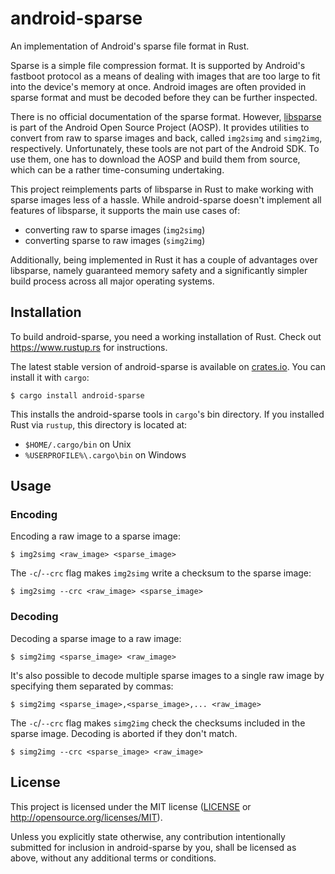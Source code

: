 # android-sparse

An implementation of Android's sparse file format in Rust.

Sparse is a simple file compression format. It is supported by Android's
fastboot protocol as a means of dealing with images that are too large to fit
into the device's memory at once. Android images are often provided in sparse
format and must be decoded before they can be further inspected.

There is no official documentation of the sparse format. However,
[libsparse](https://android.googlesource.com/platform/system/core/+/master/libsparse/)
is part of the Android Open Source Project (AOSP). It provides utilities to
convert from raw to sparse images and back, called `img2simg` and `simg2img`,
respectively. Unfortunately, these tools are not part of the Android SDK. To
use them, one has to download the AOSP and build them from source, which can
be a rather time-consuming undertaking.

This project reimplements parts of libsparse in Rust to make working with
sparse images less of a hassle. While android-sparse doesn't implement all
features of libsparse, it supports the main use cases of:

* converting raw to sparse images (`img2simg`)
* converting sparse to raw images (`simg2img`)

Additionally, being implemented in Rust it has a couple of advantages over
libsparse, namely guaranteed memory safety and a significantly simpler build
process across all major operating systems.

## Installation

To build android-sparse, you need a working installation of Rust. Check out
https://www.rustup.rs for instructions.

The latest stable version of android-sparse is available on
[crates.io](https://crates.io/crates/android-sparse). You can install it with
`cargo`:

    $ cargo install android-sparse

This installs the android-sparse tools in `cargo`'s bin directory. If you
installed Rust via `rustup`, this directory is located at:

* `$HOME/.cargo/bin` on Unix
* `%USERPROFILE%\.cargo\bin` on Windows

## Usage

### Encoding

Encoding a raw image to a sparse image:

    $ img2simg <raw_image> <sparse_image>

The `-c`/`--crc` flag makes `img2simg` write a checksum to the sparse image:

    $ img2simg --crc <raw_image> <sparse_image>

### Decoding

Decoding a sparse image to a raw image:

    $ simg2img <sparse_image> <raw_image>

It's also possible to decode multiple sparse images to a single raw image
by specifying them separated by commas:

    $ simg2img <sparse_image>,<sparse_image>,... <raw_image>

The `-c`/`--crc` flag makes `simg2img` check the checksums included in the
sparse image. Decoding is aborted if they don't match.

    $ simg2img --crc <sparse_image> <raw_image>

## License

This project is licensed under the MIT license ([LICENSE](LICENSE) or
http://opensource.org/licenses/MIT).

Unless you explicitly state otherwise, any contribution intentionally submitted
for inclusion in android-sparse by you, shall be licensed as above, without any
additional terms or conditions.
